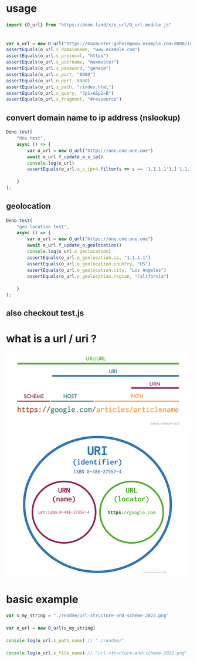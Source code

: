 # usage 

```javascript 
import {O_url} from "https://deno.land/x/o_url/O_url.module.js"


var o_url = new O_url("https://maxmuster:geheim@www.example.com:8080/index.html?p1=A&p2=B#ressource")
assertEquals(o_url.s_domainname, "www.example.com")
assertEquals(o_url.s_protocol, "https")
assertEquals(o_url.s_username, "maxmuster")
assertEquals(o_url.s_password, "geheim")
assertEquals(o_url.s_port, "8080")
assertEquals(o_url.n_port, 8080)
assertEquals(o_url.s_path, "/index.html")
assertEquals(o_url.s_query, "?p1=A&p2=B")
assertEquals(o_url.s_fragment, "#ressource")

```
## convert domain name to ip address (nslookup) 
```javascript
Deno.test(
    "dns test",
    async () => {
        var o_url = new O_url("https://one.one.one.one")
        await o_url.f_update_a_s_ip()
        console.log(o_url)
        assertEquals(o_url.a_s_ipv4.filter(s => s == '1.1.1.1'),['1.1.1.1'])

    }
);
```


## geolocation
```javascript
Deno.test(
    "geo location test",
    async () => {
        var o_url = new O_url("https://one.one.one.one")
        await o_url.f_update_o_geolocation()
        console.log(o_url.o_geolocation)
        assertEquals(o_url.o_geolocation.ip, "1.1.1.1")
        assertEquals(o_url.o_geolocation.country, "US")
        assertEquals(o_url.o_geolocation.city, "Los Angeles")
        assertEquals(o_url.o_geolocation.region, "California")

    }
);

```

## also checkout test.js

# what is a url /  uri ? 
![](./readme/url-structure-and-scheme-2022.png)
![](./readme/url-urn-uri-structure-2022.png)


# basic example 

```javascript 
var s_my_string = "./readme/url-structure-and-scheme-2022.png"

var o_url = new O_url(s_my_string)

console.log(o_url.s_path_name) // "./readme/"

console.log(o_url.s_file_name) // "url-structure-and-scheme-2022.png"

